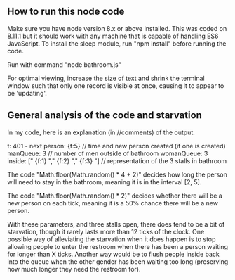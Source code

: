 ## How to run this node code

Make sure you have node version 8.x or above installed. This was coded on 8.11.1 but
it should work with any machine that is capable of handling ES6 JavaScript. To install
the sleep module, run "npm install" before running the code. 

Run with command "node bathroom.js"

For optimal viewing, increase the size of text and shrink the terminal window such
that only one record is visible at once, causing it to appear to be 'updating'.

## General analysis of the code and starvation

In my code, here is an explanation (in //comments) of the output:

t: 401 - next person:  {f:5} // time and new person created (if one is created)
manQueue:   3 // number of men outside of bathroom
womanQueue:   3
inside: [" {f:1} "," {f:2} "," {f:3} "] // representation of the 3 stalls in bathroom


The code "Math.floor(Math.random() * 4 + 2)" decides how long the person will need to
stay in the bathroom, meaning it is in the interval [2, 5].

The code "Math.floor(Math.random() * 2)" decides whether there will be a new
person on each tick, meaning it is a 50% chance there will be a new person.

With these parameters, and three stalls open, there does tend to be a bit of
starvation, though it rarely lasts more than 12 ticks of the clock. One possible
way of alleviating the starvation when it does happen is to stop allowing
people to enter the restroom when there has been a person waiting for longer than
X ticks. Another way would be to flush people inside back into the queue when the
other gender has been waiting too long (preserving how much longer they need the
restroom for).
